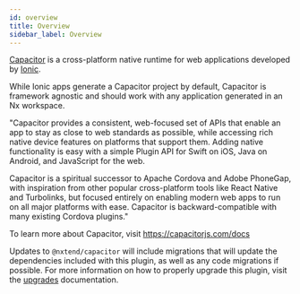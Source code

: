 ```yaml
---
id: overview
title: Overview
sidebar_label: Overview
---
```


[Capacitor](https://capacitorjs.com/docs) is a cross-platform native runtime for web applications developed by [Ionic](https://ionicframework.com/).

While Ionic apps generate a Capacitor project by default, Capacitor is framework agnostic and should work with any application generated in an Nx workspace.

"Capacitor provides a consistent, web-focused set of APIs that enable an app to stay as close to web standards as possible, while accessing rich native device features on platforms that support them. Adding native functionality is easy with a simple Plugin API for Swift on iOS, Java on Android, and JavaScript for the web.

Capacitor is a spiritual successor to Apache Cordova and Adobe PhoneGap, with inspiration from other popular cross-platform tools like React Native and Turbolinks, but focused entirely on enabling modern web apps to run on all major platforms with ease. Capacitor is backward-compatible with many existing Cordova plugins."

To learn more about Capacitor, visit https://capacitorjs.com/docs

Updates to `@nxtend/capacitor` will include migrations that will update the dependencies included with this plugin, as well as any code migrations if possible. For more information on how to properly upgrade this plugin, visit the [upgrades](../nxtend/upgrades) documentation.
